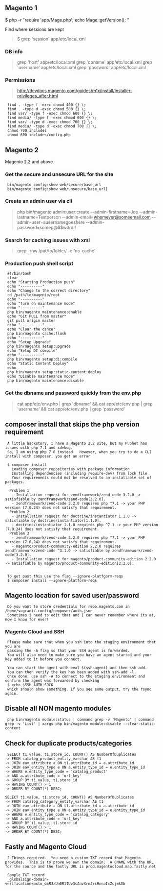 ## Magento 1

$ php -r "require 'app/Mage.php'; echo Mage::getVersion(); "

Find where sessions are kept

> $ grep 'session' app/etc/local.xml

### DB info

> grep 'host' app/etc/local.xml grep 'dbname' app/etc/local.xml grep 'username' app/etc/local.xml grep 'password' app/etc/local.xml

### Permissions

> http://devdocs.magento.com/guides/m1x/install/installer-privileges_after.html

     find . -type f -exec chmod 400 {} \;
     find . -type d -exec chmod 500 {} \; 
     find var/ -type f -exec chmod 600 {} \; 
     find media/ -type f -exec chmod 600 {} \;
     find var/ -type d -exec chmod 700 {} \; 
     find media/ -type d -exec chmod 700 {} \;
     chmod 700 includes
     chmod 600 includes/config.php

## Magento 2

Magento 2.2 and above

### Get the secure and unsecure URL for the site

     bin/magento config:show web/secure/base_url
     bin/magento config:show web/unsecure/base_url]

### Create an admin user via cli

> php bin/magento admin:user:create --admin-firstname=Joe --admin-lastname=Testperson --admin-email=whomever@someemail.com --admin-user=ausernamegoeshere --admin-password=somep@$$w0rd!! 

### Search for caching issues with xml

> grep -rnw /pat/to/folder/ -e 'no-cache'

### Production push shell script

     #!/bin/bash
     clear
     echo "Starting Production push"
     echo "----------"
     echo "Change to the correct directory"
     cd /path/to/magento/root
     echo "----------"
     echo "Turn on maintenance mode"
     echo "----------"
     php bin/magento maintenance:enable
     echo "Git PULL from master"
     git pull origin master
     echo "----------"
     echo "Clear the cahce"
     php bin/magento cache:flush
     echo "----------"
     echo "Setup Upgrade"
     php bin/magento setup:upgrade
     echo "Setup DI compile"
     echo "----------"
     php bin/magento setup:di:compile
     echo "Static Content Deploy"
     echo
     php bin/magento setup:static-content:deploy
     echo "Disable maintenance mode"
     php bin/magento maintenance:disable

### Get the dbname and password quickly from the env.php

> cat app/etc/env.php | grep 'dbname' && cat app/etc/env.php | grep 'username' && cat app/etc/env.php | grep 'password'

## composer install that skips the php version requirement
     A little backstory, I have a Magento 2.2 site, but my Puphet has issues with php 7.1 and xdebug.
     So, I am using php 7.0 instead.  However, when you try to do a CLI install with composer, you get an error
     
     $ composer install
       Loading composer repositories with package information
       Installing dependencies (including require-dev) from lock file
       Your requirements could not be resolved to an installable set of packages.

      Problem 1
       - Installation request for zendframework/zend-code 3.2.0 -> satisfiable by zendframework/zend-code[3.2.0].
       - zendframework/zend-code 3.2.0 requires php ^7.1 -> your PHP version (7.0.24) does not satisfy that requirement.
      Problem 2
       - Installation request for doctrine/instantiator 1.1.0 -> satisfiable by doctrine/instantiator[1.1.0].
       - doctrine/instantiator 1.1.0 requires php ^7.1 -> your PHP version (7.0.24) does not satisfy that requirement.
      Problem 3
       - zendframework/zend-code 3.2.0 requires php ^7.1 -> your PHP version (7.0.24) does not satisfy that requirement.
       - magento/product-community-edition 2.2.0 requires zendframework/zend-code ^3.1.0 -> satisfiable by zendframework/zend-code[3.2.0].
       - Installation request for magento/product-community-edition 2.2.0 -> satisfiable by magento/product-community-edition[2.2.0].


     To get past this use the flag --ignore-platfgorm-reqs     
     $ composer install --ignore-platform-reqs

## Magento location for saved user/password 
     Do you want to store credentials for repo.magento.com in /home/vagrant/.config/composer/auth.json
     Sometimes i need to edit that and I can never remember where its at, now I know for ever!

### Magento Cloud and SSH
     Please make sure that when you ssh into the staging environment that you are 
     passing the -A flag so that your SSH agent is forwarded. 
     You will also need to make sure you have an agent started and your key added to it before you connect.

     You can start the agent with eval $(ssh-agent) and then ssh-add. 
     You can then verify the key has been added with ssh-add -l. 
     Once done, use ssh -A to connect to the staging environment and confirm the agent was forwarded by checking
     $ echo $SSH_AUTH_SOCK 
     which should show something. If you see some output, try the rsync again.
     
## Disable all NON magento modules
     php bin/magento module:status | command grep -v 'Magento' | command grep -v 'List' | xargs php bin/magento module:disable --clear-static-content

## Check for duplicate products/categories
     SELECT t1.value, t1.store_id, COUNT() AS NumberOfDuplicates
    -> FROM catalog_product_entity_varchar AS t1
    -> JOIN eav_attribute a ON t1.attribute_id = a.attribute_id
    -> JOIN eav_entity_type e ON a.entity_type_id = e.entity_type_id
    -> WHERE e.entity_type_code = 'catalog_product'
    -> AND a.attribute_code = 'url_key'
    -> GROUP BY t1.value, t1.store_id
    -> HAVING COUNT() > 1
    -> ORDER BY COUNT(*) DESC;

    SELECT t1.value, t1.store_id, COUNT() AS NumberOfDuplicates
    -> FROM catalog_category_entity_varchar AS t1
    -> JOIN eav_attribute a ON t1.attribute_id = a.attribute_id
    -> JOIN eav_entity_type e ON a.entity_type_id = e.entity_type_id
    -> WHERE e.entity_type_code = 'catalog_category'
    -> AND a.attribute_code = 'url_key'
    -> GROUP BY t1.value, t1.store_id
    -> HAVING COUNT() > 1
    -> ORDER BY COUNT(*) DESC;

## Fastly and Magento Cloud
     2 Things required.  You need a custom TXT record that Magento provides.  This is to prove we own the domain.  A CNAME with the URL for the source and the fastly URL is prod.magentocloud.map.fastly.net
 
     Sample TXT record
     _globalsign-domain-verification=axto_omRJzUn0R1IUv3sAavXrnJrsHnnaIcZcjmkOb
